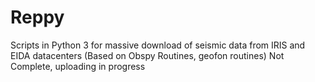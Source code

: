 # Reppy
Scripts in Python 3 for massive download of seismic data from IRIS and EIDA datacenters (Based on Obspy Routines, geofon routines)
Not Complete, uploading in progress
